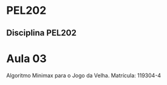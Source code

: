 # PEL202
Disciplina PEL202
-----------------
Aula 03
=======
Algoritmo Minimax para o Jogo da Velha.
Matrícula: 119304-4

